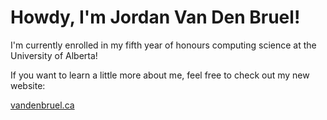 # Howdy, I'm Jordan Van Den Bruel!

I'm currently enrolled in my fifth year of honours computing science at the University of Alberta!

If you want to learn a little more about me, feel free to check out my new website:

[vandenbruel.ca](https://vandenbruel.ca)

<!---
Jdvdb/Jdvdb is a ✨ special ✨ repository because its `README.md` (this file) appears on your GitHub profile.
You can click the Preview link to take a look at your changes.
--->
